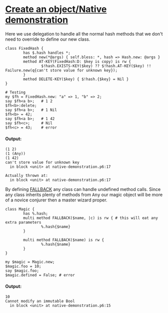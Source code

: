 [1]: http://rosettacode.org/wiki/Create_an_object/Native_demonstration

# [Create an object/Native demonstration][1]

Here we use delegation to handle all the normal hash methods that we don't need to override to define our new class.

```perl6
class FixedHash {
        has $.hash handles *;
        method new(*@args) { self.bless: *, hash => Hash.new: @args }
        method AT-KEY(FixedHash:D: $key is copy) is rw {
                $!hash.EXISTS-KEY($key) ?? $!hash.AT-KEY($key) !! Failure.new(q{can't store value for unknown key});
        }
        method DELETE-KEY($key) { $!hash.{$key} = Nil }
}
 
# Testing
my $fh = FixedHash.new: "a" => 1, "b" => 2;
say $fh<a b>;   # 1 2
$fh<b>:delete;
say $fh<a b>;   # 1 Nil
$fh<b> = 42;
say $fh<a b>;   # 1 42
say $fh<c>;     # Nil
$fh<c> = 43;    # error

```

#### Output:
```
(1 2)
(1 (Any))
(1 42)
can't store value for unknown key
  in block <unit> at native-demonstration.p6:17

Actually thrown at:
  in block <unit> at native-demonstration.p6:17
```


By defining [FALLBACK](http://design.perl6.org/S12.html#FALLBACK\_methods) any class can handle undefined method calls. Since any class inherits plenty of methods from <tt>Any</tt> our magic object will be more of a novice conjurer then a master wizard proper.

```perl6
class Magic {
        has %.hash;
        multi method FALLBACK($name, |c) is rw { # this will eat any extra parameters
                %.hash{$name}
        }
 
        multi method FALLBACK($name) is rw {
                %.hash{$name}
        }
}
 
my $magic = Magic.new;
$magic.foo = 10;
say $magic.foo;
$magic.defined = False; # error
```

#### Output:
```
10
Cannot modify an immutable Bool
  in block <unit> at native-demonstration.p6:15
```